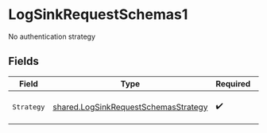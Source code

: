 # LogSinkRequestSchemas1

No authentication strategy


## Fields

| Field                                                                                        | Type                                                                                         | Required                                                                                     | Description                                                                                  | Example                                                                                      |
| -------------------------------------------------------------------------------------------- | -------------------------------------------------------------------------------------------- | -------------------------------------------------------------------------------------------- | -------------------------------------------------------------------------------------------- | -------------------------------------------------------------------------------------------- |
| `Strategy`                                                                                   | [shared.LogSinkRequestSchemasStrategy](../../models/shared/logsinkrequestschemasstrategy.md) | :heavy_check_mark:                                                                           | No authentication strategy                                                                   | none                                                                                         |